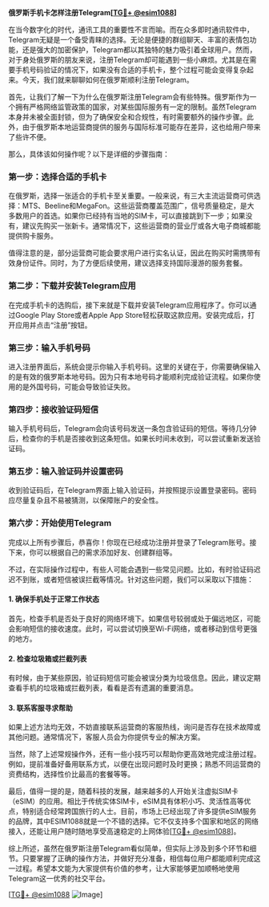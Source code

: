 **俄罗斯手机卡怎样注册Telegram[[TG💪+ @esim1088](https://t.me/s/esim1088)]**

在当今数字化的时代，通讯工具的重要性不言而喻。而在众多即时通讯软件中，Telegram无疑是一个备受青睐的选择。无论是便捷的群组聊天、丰富的表情包功能，还是强大的加密保护，Telegram都以其独特的魅力吸引着全球用户。然而，对于身处俄罗斯的朋友来说，注册Telegram却可能遇到一些小麻烦。尤其是在需要手机号码验证的情况下，如果没有合适的手机卡，整个过程可能会变得复杂起来。今天，我们就来聊聊如何在俄罗斯顺利注册Telegram。

首先，让我们了解一下为什么在俄罗斯注册Telegram会有些特殊。俄罗斯作为一个拥有严格网络监管政策的国家，对某些国际服务有一定的限制。虽然Telegram本身并未被全面封锁，但为了确保安全和合规性，有时需要额外的操作步骤。此外，由于俄罗斯本地运营商提供的服务与国际标准可能存在差异，这也给用户带来了些许不便。

那么，具体该如何操作呢？以下是详细的步骤指南：

### 第一步：选择合适的手机卡

在俄罗斯，选择一张适合的手机卡至关重要。一般来说，有三大主流运营商可供选择：MTS、Beeline和MegaFon。这些运营商覆盖范围广，信号质量稳定，是大多数用户的首选。如果你已经持有当地的SIM卡，可以直接跳到下一步；如果没有，建议先购买一张新卡。通常情况下，这些运营商的营业厅或各大电子商城都能提供购卡服务。

值得注意的是，部分运营商可能会要求用户进行实名认证，因此在购买时需携带有效身份证件。同时，为了方便后续使用，建议选择支持国际漫游的服务套餐。

### 第二步：下载并安装Telegram应用

在完成手机卡的选购后，接下来就是下载并安装Telegram应用程序了。你可以通过Google Play Store或者Apple App Store轻松获取这款应用。安装完成后，打开应用并点击“注册”按钮。

### 第三步：输入手机号码

进入注册界面后，系统会提示你输入手机号码。这里的关键在于，你需要确保输入的是有效的俄罗斯本地号码。因为只有本地号码才能顺利完成验证流程。如果你使用的是外国号码，可能会导致验证失败。

### 第四步：接收验证码短信

输入手机号码后，Telegram会向该号码发送一条包含验证码的短信。等待几分钟后，检查你的手机是否接收到这条短信。如果长时间未收到，可以尝试重新发送验证码。

### 第五步：输入验证码并设置密码

收到验证码后，在Telegram界面上输入验证码，并按照提示设置登录密码。密码应尽量复杂且不易被猜测，以保障账户的安全性。

### 第六步：开始使用Telegram

完成以上所有步骤后，恭喜你！你现在已经成功注册并登录了Telegram账号。接下来，你可以根据自己的需求添加好友、创建群组等。

不过，在实际操作过程中，有些人可能会遇到一些常见问题。比如，有时验证码迟迟不到账，或者短信被误拦截等情况。针对这些问题，我们可以采取以下措施：

#### 1. 确保手机处于正常工作状态

首先，检查手机是否处于良好的网络环境下。如果信号较弱或处于偏远地区，可能会影响短信的接收速度。此时，可以尝试切换至Wi-Fi网络，或者移动到信号更强的地方。

#### 2. 检查垃圾箱或拦截列表

有时候，由于某些原因，验证码短信可能会被误分类为垃圾信息。因此，建议定期查看手机的垃圾箱或拦截列表，看看是否有遗漏的重要消息。

#### 3. 联系客服寻求帮助

如果上述方法均无效，不妨直接联系运营商的客服热线，询问是否存在技术故障或其他问题。通常情况下，客服人员会为你提供专业的解决方案。

当然，除了上述常规操作外，还有一些小技巧可以帮助你更高效地完成注册过程。例如，提前准备好备用联系方式，以便在出现问题时及时更换；熟悉不同运营商的资费结构，选择性价比最高的套餐等等。

最后，值得一提的是，随着科技的发展，越来越多的人开始关注虚拟SIM卡（eSIM）的应用。相比于传统实体SIM卡，eSIM具有体积小巧、灵活性高等优点，特别适合经常跨国旅行的人士。目前，市场上已经出现了许多提供eSIM服务的品牌，其中ESIM1088就是一个不错的选择。它不仅支持多个国家和地区的网络接入，还能让用户随时随地享受高速稳定的上网体验[[TG💪+ @esim1088](https://t.me/s/esim1088)]。

综上所述，虽然在俄罗斯注册Telegram看似简单，但实际上涉及到多个环节和细节。只要掌握了正确的操作方法，并做好充分准备，相信每位用户都能顺利完成这一过程。希望本文能为大家提供有价值的参考，让大家能够更加顺畅地使用Telegram这一优秀的社交平台。

[[TG💪+ @esim1088](https://t.me/s/esim1088) ![Image](https://i.postimg.cc/4NQfJmqS/Snipaste-2025-05-13-00-14-12.png)]